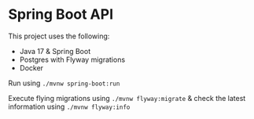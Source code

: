# Spring Boot API

This project uses the following:

- Java 17 & Spring Boot
- Postgres with Flyway migrations
- Docker

Run using ```./mvnw spring-boot:run```

Execute flying migrations using ```./mvnw flyway:migrate``` & check the latest information using ```./mvnw flyway:info```